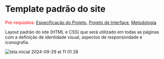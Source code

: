 # Template padrão do site

<span style="color:red">Pré-requisitos: <a href="2-Especificação do Projeto.md"> Especificação do Projeto</a></span>, <a href="3-Projeto de Interface.md"> Projeto de Interface</a>, <a href="4-Metodologia.md"> Metodologia</a>

Layout padrão do site (HTML e CSS) que será utilizado em todas as páginas com a definição de identidade visual, aspectos de responsividade e iconografia.

![tela inicial 2024-09-29 at 11 01 28](https://github.com/user-attachments/assets/a7726591-8ee0-41c1-bc3a-28fa2f79dfc8)
